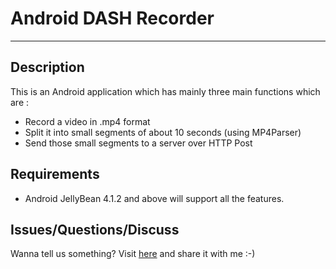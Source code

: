 # Android DASH Recorder
-----------------------

Description
-----------

This is an Android application which has mainly three main functions which are :
- Record a video in .mp4 format
- Split it into small segments of about 10 seconds (using MP4Parser)
- Send those small segments to a server over HTTP Post

Requirements
------------
- Android JellyBean 4.1.2 and above will support all the features.

Issues/Questions/Discuss
---------------------------------------
Wanna tell us something? Visit [here] and share it with me :-)

[here]:https://github.com/siddharthgoel88/AndroidDASHRecorder/issues/new
